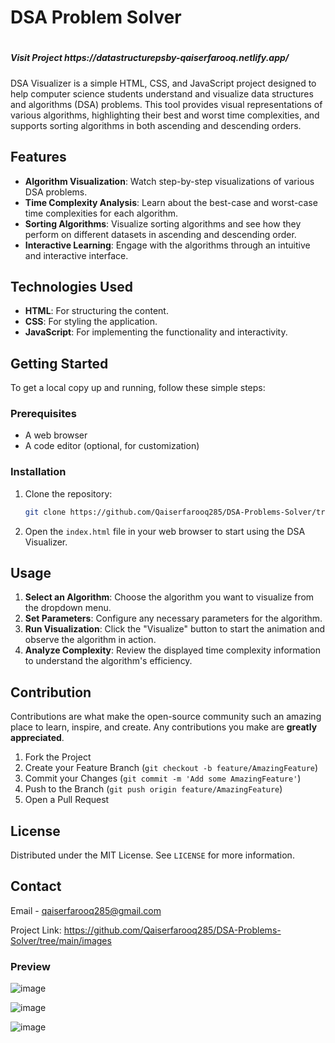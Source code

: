 

# <h1> DSA Problem Solver <h1>
<h5>Visit Project https://datastructurepsby-qaiserfarooq.netlify.app/ </h5>
DSA Visualizer is a simple HTML, CSS, and JavaScript project designed to help computer science students understand and visualize data structures and algorithms (DSA) problems. This tool provides visual representations of various algorithms, highlighting their best and worst time complexities, and supports sorting algorithms in both ascending and descending orders.

## Features

- **Algorithm Visualization**: Watch step-by-step visualizations of various DSA problems.
- **Time Complexity Analysis**: Learn about the best-case and worst-case time complexities for each algorithm.
- **Sorting Algorithms**: Visualize sorting algorithms and see how they perform on different datasets in ascending and descending order.
- **Interactive Learning**: Engage with the algorithms through an intuitive and interactive interface.

## Technologies Used

- **HTML**: For structuring the content.
- **CSS**: For styling the application.
- **JavaScript**: For implementing the functionality and interactivity.

## Getting Started

To get a local copy up and running, follow these simple steps:

### Prerequisites

- A web browser
- A code editor (optional, for customization)

### Installation

1. Clone the repository:
   ```sh
   git clone https://github.com/Qaiserfarooq285/DSA-Problems-Solver/tree/main/images.git
   ```
2. Open the `index.html` file in your web browser to start using the DSA Visualizer.

## Usage

1. **Select an Algorithm**: Choose the algorithm you want to visualize from the dropdown menu.
2. **Set Parameters**: Configure any necessary parameters for the algorithm.
3. **Run Visualization**: Click the "Visualize" button to start the animation and observe the algorithm in action.
4. **Analyze Complexity**: Review the displayed time complexity information to understand the algorithm's efficiency.

## Contribution

Contributions are what make the open-source community such an amazing place to learn, inspire, and create. Any contributions you make are **greatly appreciated**.

1. Fork the Project
2. Create your Feature Branch (`git checkout -b feature/AmazingFeature`)
3. Commit your Changes (`git commit -m 'Add some AmazingFeature'`)
4. Push to the Branch (`git push origin feature/AmazingFeature`)
5. Open a Pull Request

## License

Distributed under the MIT License. See `LICENSE` for more information.

## Contact

Email - qaiserfarooq285@gmail.com

Project Link: https://github.com/Qaiserfarooq285/DSA-Problems-Solver/tree/main/images

<h3> Preview </h3>

![image](https://github.com/Qaiserfarooq285/DSA-Problems-Solver/assets/118597629/21b9d3b9-b1e1-47dd-a56c-63630fe85541)


![image](https://github.com/Qaiserfarooq285/DSA-Problems-Solver/assets/118597629/e505f1ef-b7fd-4047-b0f5-6f668f681d28)

![image](https://github.com/Qaiserfarooq285/DSA-Problems-Solver/assets/118597629/8b1e7ed7-f7be-4ec7-b675-e79fd71cb862)




